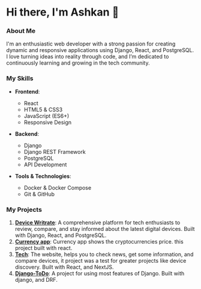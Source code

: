 # Hi there, I'm Ashkan 👋

### About Me

I'm an enthusiastic web developer with a strong passion for creating dynamic and responsive applications using Django, React, and PostgreSQL. I love turning ideas into reality through code, and I’m dedicated to continuously learning and growing in the tech community.

### My Skills

- **Frontend**: 
  - React
  - HTML5 & CSS3
  - JavaScript (ES6+)
  - Responsive Design

- **Backend**:
  - Django
  - Django REST Framework
  - PostgreSQL
  - API Development

- **Tools & Technologies**:
  - Docker & Docker Compose
  - Git & GitHub

### My Projects

1. **[Device Writrate](https://github.com/Ashkantvn/devicewritrate)**: A comprehensive platform for tech enthusiasts to review, compare, and stay informed about the latest digital devices. Built with Django, React, and PostgreSQL.
2. **[Currency app](https://github.com/Ashkantvn/currency-app)**: Currency app shows the cryptocurrencies price. this project built with react.
3. **[Tech](https://github.com/Ashkantvn/Tech)**: The website, helps you to check news, get some information, and compare devices, it project was a test for greater projects like device discovery. Built with React, and NextJS.
4. **[Django-ToDo](https://github.com/Ashkantvn/DJANGO-TODO)**: A project for using most features of Django. Built with django, and DRF.
